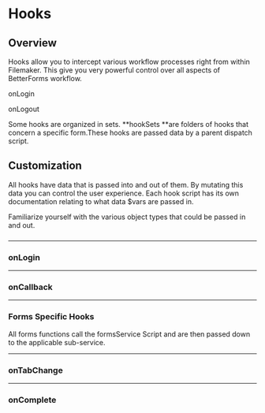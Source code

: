 # Hooks

## Overview

Hooks allow you to intercept various workflow processes right from within Filemaker. This give you very powerful control over all aspects of BetterForms workflow.

onLogin

onLogout

Some hooks are organized in sets. **hookSets **are folders of hooks that concern a specific form.These hooks are passed data by a parent dispatch script.





## Customization

All hooks have data that is passed into and out of them. By mutating this data you can control the user experience.  Each hook script has its own documentation relating to what data $vars are passed in.

Familiarize yourself with the various object types that could be passed in and out.

### 

---

### onLogin

---

### onCallback

---

### Forms Specific Hooks

All forms functions call the formsService Script and are then passed down to the applicable sub-service.

---

### onTabChange

---

### onComplete



